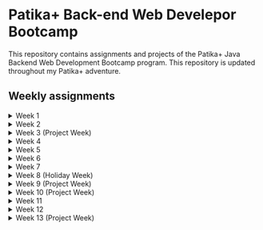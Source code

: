 # Patika+ Back-end Web Develepor Bootcamp

This repository contains assignments and projects of the Patika+ Java Backend Web Development Bootcamp program. This repository is updated throughout my Patika+ adventure.



## Weekly assignments

<details close>
<summary>Week 1</summary>
<br>

| Assignment                                                                                                      |
|-----------------------------------------------------------------------------------------------------------------|
| ![Aritchmetic Operations](https://github.com/furkangelensoy/patikaPlus/tree/master/Week-01/arithmeticOperations)|
| ![BMI Calculator](https://github.com/furkangelensoy/patikaPlus/tree/master/Week-01/bmiCalculator)               |
| ![Casting](https://github.com/furkangelensoy/patikaPlus/tree/master/Week-01/casting)                            | 
| ![Chinese Zodiac](https://github.com/furkangelensoy/patikaPlus/tree/master/Week-01/chineseZodiac)               |
| ![Fibonacci Series](https://github.com/furkangelensoy/patikaPlus/tree/master/Week-01/fibonacciSeries)           |
| ![Flight Ticket](https://github.com/furkangelensoy/patikaPlus/tree/master/Week-01/flightTicket)                 |
| ![Green Grocer](https://github.com/furkangelensoy/patikaPlus/tree/master/Week-01/greenGrocer)                   |
| ![Leap Year](https://github.com/furkangelensoy/patikaPlus/tree/master/Week-01/leapYear)                         |
| ![Find Min & Max Number](https://github.com/furkangelensoy/patikaPlus/tree/master/Week-01/minMaxNumber)         |
| ![Perferct Number](https://github.com/furkangelensoy/patikaPlus/tree/master/Week-01/perfectNumber)              |
| ![Prime Number](https://github.com/furkangelensoy/patikaPlus/tree/master/Week-01/primeNumber)                   |
| ![Reverse Triangle](https://github.com/furkangelensoy/patikaPlus/tree/master/Week-01/reverseTriangle)           |

</details>

<details close>
<summary>Week 2</summary>
<br>

| Assignment                                                                                                                   |
|------------------------------------------------------------------------------------------------------------------------------|
| ![Aritchmetic Operations](https://github.com/furkangelensoy/patikaPlus/tree/master/Week-02/arithmeticOperationWithRecursive) |
| ![Power Of Number](https://github.com/furkangelensoy/patikaPlus/tree/master/Week-02/powerOfNumberWithRecursive)              |
| ![Prime Number](https://github.com/furkangelensoy/patikaPlus/tree/master/Week-02/primeNumberWithRecursive)                   |
| ![Salary Calculator](https://github.com/furkangelensoy/patikaPlus/tree/master/Week-02/salaryCalculator)                      |
| ![Transpose Matrix](https://github.com/furkangelensoy/patikaPlus/tree/master/Week-02/transposeMatrix)                        |


</details>

<details close>
<summary>Week 3 (Project Week)</summary>
<br>

| Assignment                                                    |
|---------------------------------------------------------------|
| ![Minesweeper](https://github.com/furkangelensoy/mineSweeper) |

</details>

<details close>
<summary>Week 4</summary>
<br>

| Assignment                                                         |
|--------------------------------------------------------------------|
| ![Adventure Game](https://github.com/furkangelensoy/adventureGame) |

</details>


<details close>
<summary>Week 5</summary>
<br>

| Assignment                                                                                                        |
|-------------------------------------------------------------------------------------------------------------------|
| ![Try Catch](https://github.com/furkangelensoy/patikaPlus/tree/master/Week-05/tryCatch)                           |
| ![Most Repeat Word](https://github.com/furkangelensoy/patikaPlus/tree/master/Week-05/mostRepeatWord)              |
| ![Prime Number](https://github.com/furkangelensoy/patikaPlus/tree/master/Week-02/primeNumberWithRecursive)        |
| ![Patika Store](https://github.com/furkangelensoy/patikaPlus/tree/master/Week-05/patikaStore)                     |
| ![Book Order](https://github.com/furkangelensoy/patikaPlus/tree/master/Week-05/bookOrder)                         |
| ![SQL Tasks](https://github.com/furkangelensoy/patikaPlus/tree/master/Week-05/SqlTasks)                           |

</details>


<details close>
<summary>Week 6</summary>
<br>

| Assignment                                                                                                     |
|----------------------------------------------------------------------------------------------------------------|
| ![SQL Tasks-2](https://github.com/furkangelensoy/patikaPlus/tree/master/Week-06/Sql-Tasks-2)                   |
| ![SQL Tasks-3](https://github.com/furkangelensoy/patikaPlus/tree/master/Week-06/Sql-Tasks-3)                   |
| ![SQL Tasks-4](https://github.com/furkangelensoy/patikaPlus/tree/master/Week-06/Sql-Tasks-4)                   |
| ![SQL Tasks-5](https://github.com/furkangelensoy/patikaPlus/tree/master/Week-06/Sql-Tasks)                     |
| ![JDBC Practice](https://github.com/furkangelensoy/patikaPlus/tree/master/Week-06/jdbcPractice)                |
| ![NotePad](https://github.com/furkangelensoy/patikaPlus/tree/master/Week-06/notepad)                           |
| ![Reading Data From File](https://github.com/furkangelensoy/patikaPlus/tree/master/Week-06/readingDataFromFile)|


</details>


<details close>
<summary>Week 7</summary>
<br>
  
| Assignment                                                                 |
|----------------------------------------------------------------------------|
| ![Rent A Car](https://github.com/furkangelensoy/rentCar)                   |

</details>


<details close>
<summary>Week 8 (Holiday Week)</summary>
<br>


</details>


<details close>
<summary>Week 9 (Project Week)</summary>
<br>

| Assignment                                                                                    |
|-----------------------------------------------------------------------------------------------|
| ![Tourism Agency Management System](https://github.com/furkangelensoy/tourismAgencySystem)    |

</details>


<details close>
<summary>Week 10 (Project Week)</summary>
<br>

| Assignment                                                                                    |
|-----------------------------------------------------------------------------------------------|
| ![Tourism Agency Management System](https://github.com/furkangelensoy/tourismAgencySystem)    |

</details>


<details close>
<summary>Week 11</summary>
<br>

| Assignment                                                                                                                |
|---------------------------------------------------------------------------------------------------------------------------|
| ![Library Management System](https://github.com/furkangelensoy/patikaPlus/tree/master/Week-11/libraryManagementSystem)    |

</details>


<details close>
<summary>Week 12</summary>
<br>

| Assignment                                                                                                                |
|---------------------------------------------------------------------------------------------------------------------------|
| ![Library Management System](https://github.com/furkangelensoy/patikaPlus/tree/master/Week-12/libraryManagementSystem)    |

</details>


<details close>
<summary>Week 13 (Project Week)</summary>
<br>

| Assignment                                                                         |
|------------------------------------------------------------------------------------|
| ![Vet Clinic Management System](https://github.com/furkangelensoy/vetClinicAPI)    |

</details>
